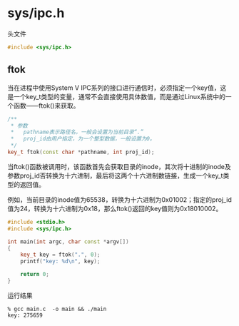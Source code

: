 # sys/ipc.h

头文件

```cpp
#include <sys/ipc.h>
```

## ftok

当在进程中使用System V IPC系列的接口进行通信时，必须指定一个key值，这是一个key_t类型的变量，通常不会直接使用具体数值，而是通过Linux系统中的一个函数——ftok()来获取。

```cpp
/**
 * 参数
 *   pathname表示路径名，一般会设置为当前目录“.”
 *   proj_id由用户指定，为一个整型数据，一般设置为0。
 */
key_t ftok(const char *pathname, int proj_id);
```

当ftok()函数被调用时，该函数首先会获取目录的inode，其次将十进制的inode及参数proj_id否转换为十六进制，最后将这两个十六进制数链接，生成一个key_t类型的返回值。

例如，当前目录的inode值为65538，转换为十六进制为0x01002；指定的proj_id值为24，转换为十六进制为0x18，那么ftok()返回的key值则为0x18010002。

```cpp
#include <stdio.h>
#include <sys/ipc.h>

int main(int argc, char const *argv[])
{
    key_t key = ftok(".", 0);
    printf("key: %d\n", key);

    return 0;
}

```

运行结果

```shell
% gcc main.c  -o main && ./main
key: 275659
```
